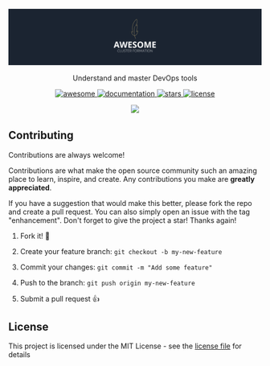 

<div align="center">

  ![Project Banner](./public/readme_banner.png)

  <p>Understand and master DevOps tools</p>

  <p>
    <a href="https://github.com/tristan-greffe/clusters">
      <img src="https://awesome.re/badge.svg" alt="awesome" />
    </a>
    <a href="https://tristan-greffe.github.io/clusters/">
      <img src="https://img.shields.io/badge/documentation-available-brightgreen.svg" alt="documentation" />
    </a>
    <a href="https://github.com/tristan-greffe/clusters/stargazers">
      <img src="https://img.shields.io/github/stars/tristan-greffe/clusters" alt="stars" />
    </a>
    <a href="https://github.com/tristan-greffe/clusters/blob/master/LICENSE">
      <img src="https://img.shields.io/github/license/tristan-greffe/clusters.svg" alt="license" />
    </a>
  </p>

  <a href="https://tristan-greffe.github.io/clusters/">
    <img src="https://skillicons.dev/icons?i=docker,kubernetes" />
  </a>
</div>

## Contributing

Contributions are always welcome!

Contributions are what make the open source community such an amazing place to learn, inspire, and create. Any contributions you make are **greatly appreciated**.

If you have a suggestion that would make this better, please fork the repo and create a pull request. You can also simply open an issue with the tag "enhancement".
Don't forget to give the project a star! Thanks again!

1. Fork it! 🤙

2. Create your feature branch: `git checkout -b my-new-feature`

3. Commit your changes: `git commit -m "Add some feature"`

4. Push to the branch: `git push origin my-new-feature`

5. Submit a pull request 👍

## License

This project is licensed under the MIT License - see the [license file](./LICENSE) for details
